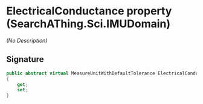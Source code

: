 # ElectricalConductance property (SearchAThing.Sci.IMUDomain)
_(No Description)_

## Signature
```csharp
public abstract virtual MeasureUnitWithDefaultTolerance ElectricalConductance
{
    get;
    set;
}
```
